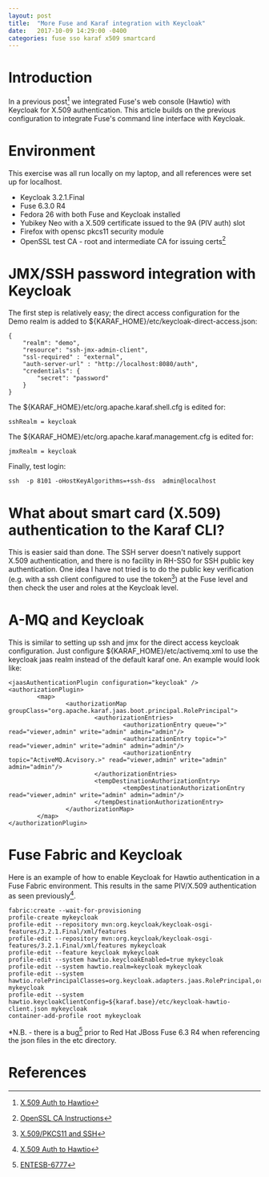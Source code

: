 ```yaml
---
layout: post
title:  "More Fuse and Karaf integration with Keycloak"
date:   2017-10-09 14:29:00 -0400
categories: fuse sso karaf x509 smartcard 
---
```


# Introduction 
In a previous post[^1] we integrated Fuse's web console (Hawtio) with Keycloak for X.509 authentication.  This article builds on the previous configuration to integrate Fuse's command line interface with Keycloak.

# Environment
This exercise was all run locally on my laptop, and all references were set up for localhost.  

* Keycloak 3.2.1.Final
* Fuse 6.3.0 R4
* Fedora 26 with both Fuse and Keycloak installed
* Yubikey Neo with a X.509 certificate issued to the 9A (PIV auth) slot
* Firefox with opensc pkcs11 security module
* OpenSSL test CA - root and intermediate CA for issuing certs[^3]

# JMX/SSH password integration with Keycloak
The first step is relatively easy; the direct access configuration for the Demo realm is added to ${KARAF\_HOME}/etc/keycloak-direct-access.json:

```
{
    "realm": "demo",
    "resource": "ssh-jmx-admin-client",
    "ssl-required" : "external",
    "auth-server-url" : "http://localhost:8080/auth",
    "credentials": {
        "secret": "password"
    }
}
```
The ${KARAF\_HOME}/etc/org.apache.karaf.shell.cfg is edited for:

```
sshRealm = keycloak
```

The ${KARAF\_HOME}/etc/org.apache.karaf.management.cfg is edited for:

```
jmxRealm = keycloak
```

Finally, test login:

```
ssh  -p 8101 -oHostKeyAlgorithms=+ssh-dss  admin@localhost
```

# What about smart card (X.509) authentication to the Karaf CLI?
This is easier said than done.  The SSH server doesn't natively support X.509 authentication, and there is no facility in RH-SSO for SSH public key authentication. One idea I have not tried is to do the public key verification (e.g. with a ssh client configured to use the token[^2]) at the Fuse level and then check the user and roles at the Keycloak level.

# A-MQ and Keycloak
This is similar to setting up ssh and jmx for the direct access keycloak configuration.  Just configure ${KARAF\_HOME}/etc/activemq.xml to use the keycloak jaas realm instead of the default karaf one.  An example would look like:

```
<jaasAuthenticationPlugin configuration="keycloak" />
<authorizationPlugin>
        <map> 
                <authorizationMap groupClass="org.apache.karaf.jaas.boot.principal.RolePrincipal">
                        <authorizationEntries>
                                <authorizationEntry queue=">" read="viewer,admin" write="admin" admin="admin"/>
                                <authorizationEntry topic=">" read="viewer,admin" write="admin" admin="admin"/>
                                <authorizationEntry topic="ActiveMQ.Acvisory.>" read="viewer,admin" write="admin" admin="admin"/>
                        </authorizationEntries>
                        <tempDestinationAuthorizationEntry>
                                <tempDestinationAuthorizationEntry read="viewer,admin" write="admin" admin="admin"/>
                        </tempDestinationAuthorizationEntry>
                </authorizationMap>
        </map>
</authorizationPlugin>
```

# Fuse Fabric and Keycloak
Here is an example of how to enable Keycloak for Hawtio authentication in a Fuse Fabric environment.  This results in the same PIV/X.509 authentication as seen previously[^1].

```
fabric:create --wait-for-provisioning
profile-create mykeycloak
profile-edit --repository mvn:org.keycloak/keycloak-osgi-features/3.2.1.Final/xml/features
profile-edit --repository mvn:org.keycloak/keycloak-osgi-features/3.2.1.Final/xml/features mykeycloak 
profile-edit --feature keycloak mykeycloak 
profile-edit --system hawtio.keycloakEnabled=true mykeycloak 
profile-edit --system hawtio.realm=keycloak mykeycloak 
profile-edit --system hawtio.rolePrincipalClasses=org.keycloak.adapters.jaas.RolePrincipal,org.apache.karaf.jaas.boot.principal.RolePrincipal mykeycloak 
profile-edit --system hawtio.keycloakClientConfig=${karaf.base}/etc/keycloak-hawtio-client.json mykeycloak 
container-add-profile root mykeycloak
```
*N.B. - there is a bug[^4] prior to Red Hat JBoss Fuse 6.3 R4 when referencing the json files in the etc directory.

# References

[^1]:[X.509 Auth to Hawtio](https://sjhiggs.github.io/fuse/sso/x509/smartcard/2017/03/29/fuse-hawtio-keycloak.html)
[^2]:[X.509/PKCS11 and SSH](https://developers.yubico.com/PIV/Guides/SSH_with_PIV_and_PKCS11.html)
[^3]:[OpenSSL CA Instructions](https://jamielinux.com/docs/openssl-certificate-authority/)
[^4]:[ENTESB-6777](https://issues.jboss.org/browse/ENTESB-6777)

